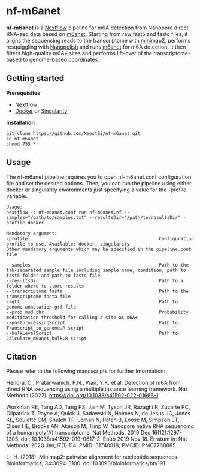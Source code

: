 # nf-m6anet
**nf-m6anet** is a [Nextflow](https://www.nextflow.io) pipeline for m6A detection from Nanopore direct RNA-seq data based on [m6anet](https://github.com/GoekeLab/m6anet). Starting from raw fast5 and fastq files, it aligns the sequencing reads to the transcriptome with [minimap2](https://github.com/lh3/minimap2), performs resquiggling with [Nanopolish](https://github.com/jts/nanopolish) and runs [m6anet](https://github.com/GoekeLab/m6anet) for m6A detection. It then filters high-quality m6A+ sites and performs lift-over of the transcriptome-based to genome-based coordinates.

## Getting started

**Prerequisites**

* [Nextflow](https://nf-co.re/usage/installation)
* [Docker](https://docs.docker.com/engine/install/) or [Singularity](https://sylabs.io/guides/3.0/user-guide/installation.html)                                                                                  
                                                                                   
**Installation**

```
git clone https://github.com/MaestSi/nf-m6anet.git
cd nf-m6anet
chmod 755 *
```

## Usage

The nf-m6anet pipeline requires you to open nf-m6anet.conf configuration file and set the desired options. Then, you can run the pipeline using either docker or singularity environments just specifying a value for the -profile variable.

```
Usage:
nextflow -c nf-m6anet.conf run nf-m6anet.nf --samples="/path/to/samples.txt" --resultsDir="/path/to/resultsDir" -profile docker

Mandatory argument:
-profile                                                 Configuration profile to use. Available: docker, singularity
Other mandatory arguments which may be specified in the pipeline.conf file

--samples                                                Path to the tab-separated sample file including sample name, condition, path to fast5 folder and path to fastq file
--resultsDir                                             Path to a folder where to store results
--transcriptome_fasta                                    Path to the transcriptome fasta file
--gtf                                                    Path to genome annotation gtf file
--prob_mod_thr                                           Probability modification threshold for calling a site as m6A+
--postprocessingScript                                   Path to Transcript_to_genome.R script
--bulkLevelScript                                        Path to Calculate_m6anet_bulk.R script
```

## Citation

Please refer to the following manuscripts for further information:

Hendra, C., Pratanwanich, P.N., Wan, Y.K. et al. Detection of m6A from direct RNA sequencing using a multiple instance learning framework. Nat Methods (2022). https://doi.org/10.1038/s41592-022-01666-1

Workman RE, Tang AD, Tang PS, Jain M, Tyson JR, Razaghi R, Zuzarte PC, Gilpatrick T, Payne A, Quick J, Sadowski N, Holmes N, de Jesus JG, Jones KL, Soulette CM, Snutch TP, Loman N, Paten B, Loose M, Simpson JT, Olsen HE, Brooks AN, Akeson M, Timp W. Nanopore native RNA sequencing of a human poly(A) transcriptome. Nat Methods. 2019 Dec;16(12):1297-1305. doi: 10.1038/s41592-019-0617-2. Epub 2019 Nov 18. Erratum in: Nat Methods. 2020 Jan;17(1):114. PMID: 31740818; PMCID: PMC7768885.

Li, H. (2018). Minimap2: pairwise alignment for nucleotide sequences. Bioinformatics, 34:3094-3100. doi:10.1093/bioinformatics/bty191
